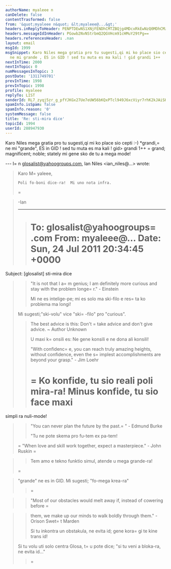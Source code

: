 ```yaml
---
authorName: myaleee n
canDelete: false
contentTrasformed: false
from: '&quot;myaleee n&quot; &lt;myaleee@...&gt;'
headers.inReplyToHeader: PENPTDEwNS1XNjFENDhCMTZBQjg4MDcxRkEwNzQ0MDhCMzIwQHBoeC5nYmw+
headers.messageIdInHeader: PGowb2NvNStrbmQ2QGVHcm91cHMuY29tPg==
headers.referencesHeader: .nan
layout: email
msgId: 1999
msgSnippet: Karo Niles mega gratia pro tu sugesti,qi mi ko place sio cepti :-) *grandi,
  ne mi grande , ES in GID ! sed tu muta es ma kali ! gid grandi 1++       grand;
nextInTime: 2000
nextInTopic: 0
numMessagesInTopic: 3
postDate: '1311749701'
prevInTime: 1998
prevInTopic: 1998
profile: myaleee
replyTo: LIST
senderId: RL7_zyqj5zr_g_pfYJKGx27Ue7eUW56bKQxPTcl949J6xcViyr7rhK2kJAiSH6VNZz8yMC2aQ1-4-bNgJg-BMZnQMfV--Q
spamInfo.isSpam: false
spamInfo.reason: '0'
systemMessage: false
title: 'Re: sti-mira dice'
topicId: 1994
userId: 288947930
---
```


Karo Niles
mega gratia pro tu sugesti,qi mi ko place sio cepti :-)
*grandi,=
 ne mi "grande", ES in GID ! sed tu muta es ma kali !
gid> grandi 1++      =
 grand; magnificent; noble; stately 
mi gene sko de tu  a mega mode!

--- I=
n glosalist@yahoogroups.com, Ian Niles <ian_niles@...> wrote:
>
> 
> Karo M=
yaleee,
> 
>  
> 
>     Poli fo-boni dice-ra!  Mi uno nota infra.
> 
>  
> =

> -Ian
> 
> ________________________________
> > To: glosalist@yahoogroups=
.com 
> > From: myaleee@... 
> > Date: Sun, 24 Jul 2011 20:34:45 +0000 
> >=
 Subject: [glosalist] sti-mira dice 
> > 
> > 
> > 
> > "It is not that I a=
m genius; I am definitely more curious and stay with 
> > the problem longe=
r." - Einstein 
> > 
> > Mi ne es intelige-pe; mi es solo ma ski-filo e res=
ta ko problema ma longi! 
> 
>  
> 
> <ian> Mi sugesti;"ski-volu" vice "ski=
-filo" pro "curious". </ian>
> 
> 
> > 
> > The best advice is this: Don't =
take advice and don't give advice. 
> > ~ Author Unknown 
> > 
> > U maxi k=
onsili es: Ne gene konsili e ne dona ali konsili! 
> > 
> > "With confidenc=
e, you can reach truly amazing heights, without 
> > confidence, even the s=
implest accomplishments are beyond your grasp." - 
> > Jim Loehr 
> > 
> > =
Ko konfide, tu sio reali poli mira-ra! Minus konfide, tu sio face maxi 
> >=
 simpli ra nuli-mode! 
> > 
> > "You can never plan the future by the past.=
" - Edmund Burke 
> > 
> > "Tu ne pote skema pro fu-tem ex pa-tem! 
> > 
> =
> "When love and skill work together, expect a masterpiece." - John Ruskin =

> > 
> > Tem amo e tekno funktio simul, atende u mega grande-ra! 
> 
>  
>=
 
> <ian> "grande" ne es in GID.  Mi sugesti; "fo-mega krea-ra" </ian>
> > =

> > "Most of our obstacles would melt away if, instead of cowering before =

> > them, we make up our minds to walk boldly through them." - Orison Swet=
t 
> > Marden 
> > 
> > Si tu inkontra un obstakula, ne evita id; gene kora=
gi te kine trans id! 
> 
>  
> 
> <ian> Si tu volu uti solo centra Glosa, t=
u pote dice; "si tu veni a bloka-ra, ne evita id..." </ian>
> 
> 
> > 
> > =

> >
>



